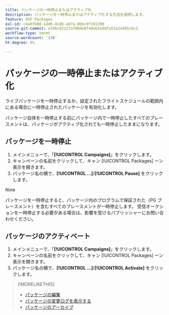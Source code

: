 ```yaml
---
title: パッケージの一時停止またはアクティブ化
description: パッケージを一時停止またはアクティブ化する方法を説明します。
feature: DSP Packages
exl-id: c4a6fb08-14db-4c8b-ab7a-0bbc0f201390
source-git-commit: e16bc62127a708de8f4deb1eddfa53a14405cbc2
workflow-type: tm+mt
source-wordcount: '138'
ht-degree: 0%

---
```


# パッケージの一時停止またはアクティブ化

ライブパッケージを一時停止するか、設定されたフライトスケジュールの範囲内にある場合に一時停止されたパッケージを有効化します。

パッケージ自体を一時停止する前にパッケージ内で一時停止したすべてのプレースメントは、パッケージがアクティブ化されても一時停止したままになります。

## パッケージを一時停止

1. メインメニューで、「**[!UICONTROL Campaigns]**」をクリックします。
1. キャンペーンの名前をクリックして、キャン [!UICONTROL Packages] ーン表示を開きます。
1. パッケージ名の横で、**[!UICONTROL ...]**/**[!UICONTROL Pause]** をクリックします。

>[!NOTE]
>
>パッケージを一時停止すると、パッケージ内のプログラムで保証された（PG プレースメント）を含むすべてのプレースメントが一時停止します。 受信オークションを一時停止する必要がある場合は、影響を受けるパブリッシャーにお問い合わせください。

## パッケージのアクティベート

1. メインメニューで、「**[!UICONTROL Campaigns]**」をクリックします。
1. キャンペーンの名前をクリックして、キャン [!UICONTROL Packages] ーン表示を開きます。
1. パッケージ名の横で、**[!UICONTROL ...]**/**[!UICONTROL Activate]** をクリックします。

>[!MORELIKETHIS]
>
>* [ パッケージの編集 ](package-edit.md)
>* [ パッケージの変更ログを表示する ](package-change-log.md)
>* [ パッケージのアーカイブ ](package-archive-unarchive.md)
